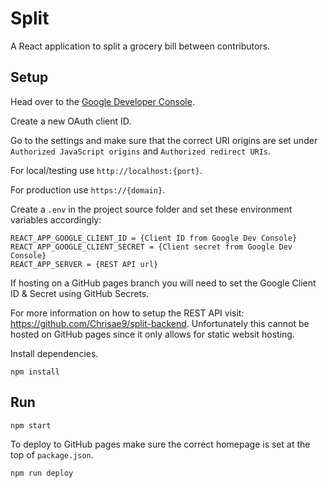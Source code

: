 # Split

A React application to split a grocery bill between contributors.

## Setup

Head over to the [Google Developer Console](https://console.developers.google.com/apis/credentials).

Create a new OAuth client ID.

Go to the settings and make sure that the correct URI origins are set under `Authorized JavaScript origins` and `Authorized redirect URIs`.

For local/testing use `http://localhost:{port}`.

For production use `https://{domain}`.

Create a `.env` in the project source folder and set these environment variables accordingly:

```
REACT_APP_GOOGLE_CLIENT_ID = {Client ID from Google Dev Console}
REACT_APP_GOOGLE_CLIENT_SECRET = {Client secret from Google Dev Console}
REACT_APP_SERVER = {REST API url}
```

If hosting on a GitHub pages branch you will need to set the Google Client ID & Secret using GitHub Secrets.

For more information on how to setup the REST API visit: https://github.com/Chrisae9/split-backend. Unfortunately this cannot be hosted on GitHub pages since it only allows for static websit hosting.

Install dependencies.

`npm install`

## Run

`npm start`

To deploy to GitHub pages make sure the correct homepage is set at the top of `package.json`.

`npm run deploy`


